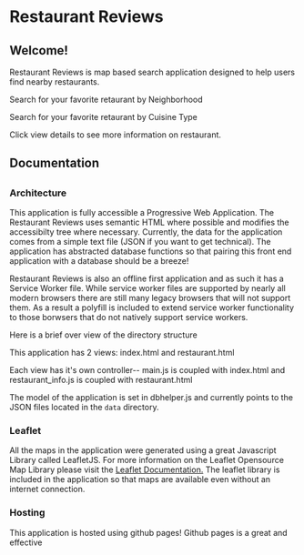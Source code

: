 # Restaurant Reviews

<h2>Welcome!</h2>
<p>Restaurant Reviews is map based search application designed to help users find nearby restaurants.</p>
<p>Search for your favorite retaurant by Neighborhood</p>
<p>Search for your favorite retaurant by Cuisine Type</p>
<p>Click view details to see more information on restaurant.</p>
<p></p>
<h2>Documentation<h2>
<p></p>
<h3>Architecture</h3>
<p>
  This application is fully accessible a Progressive Web Application.
  The Restaurant Reviews uses semantic HTML where possible and modifies the accessibilty tree where necessary.
  Currently, the data for the application comes from a simple text file (JSON if you want to get technical). 
  The application has abstracted database functions so that pairing this front end application with a database should be a breeze!
</p>

<p>
  Restaurant Reviews is also an offline first application and as such it has a Service Worker file.
  While service worker files are supported by nearly all modern browsers there are still many legacy browsers that will not support them. As a result a polyfill is included to extend service worker functionality to those borwsers that do not natively support service workers.
</p>

<p>Here is a brief over view of the directory structure</p>

<p>This application has 2 views: index.html and restaurant.html</p>

<p>
Each view has it's own controller-- main.js is coupled with index.html and restaurant_info.js is coupled with restaurant.html
</p>

<p>The model of the application is set in dbhelper.js and currently points to the JSON files located in the <code>data</code> directory.</p>

<h3>Leaflet</h3>
<p>
  All the maps in the application were generated using a great Javascript Library called LeafletJS.
  For more information on the Leaflet Opensource Map Library please visit the 
  <a href="https://leafletjs.com/">Leaflet Documentation.</a>
  The leaflet library is included in the application so that maps are available even without an internet connection.
</p>

<h3>Hosting</h3>
<p>
  This application is hosted using github pages!
  Github pages is a great and effective 
</p>

